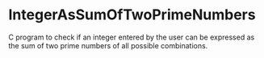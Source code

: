 # IntegerAsSumOfTwoPrimeNumbers
C program to check if an integer entered by the user can be expressed as the sum of two prime numbers of all possible combinations. 
